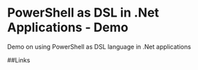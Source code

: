 # PowerShell as DSL in .Net Applications - Demo
Demo on using PowerShell as DSL language in .Net applications

##Links

